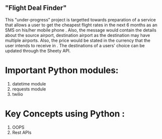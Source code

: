 ## "Flight Deal Finder"
   This "under-progress" project is targetted towards preparation of a service that allows a user to get the cheapest flight rates in the next 6 months as an SMS on his/her mobile phone . Also, the message would contain the details 
   about the source airport, destination airport as the destination may have multiple airports.
   Also, the price would be stated in the currency that the user intends to receive in .
   The destinations of a users' choice can be updated through the Sheety API.

# Important Python modules:
1. datetime module
2. requests module
3. twilio

# Key Concepts using Python :
1. OOPS
2. Rest APIs
